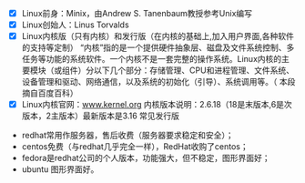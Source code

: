 - [x] Linux前身：Minix，由Andrew S. Tanenbaum教授参考Unix编写
- [x] Linux创始人：Linus Torvalds
- [x] Linux内核版（只有内核）和发行版（在内核的基础上,加入用户界面,各种软件的支持等定制）
“内核”指的是一个提供硬件抽象层、磁盘及文件系统控制、多任务等功能的系统软件。一个内核不是一套完整的操作系统。Linux内核的主要模块（或组件）分以下几个部分：存储管理、CPU和进程管理、文件系统、设备管理和驱动、网络通信，以及系统的初始化（引导）、系统调用等。（ 本段摘自百度百科）
- [x] Linux内核官网：www.kernel.org
内核版本说明：2.6.18（18是末版本,6是次版本，2主版本）最新版本是3.16
常见发行版
- redhat常用作服务器，售后收费（服务器要求稳定和安全）；
- centos免费（与redhat几乎完全一样），RedHat收购了centos；
- fedora是redhat公司的个人版本，功能强大，但不稳定，图形界面好；
- ubuntu 图形界面好。